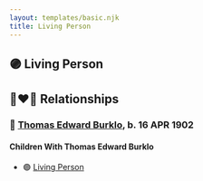 ```yaml
---
layout: templates/basic.njk
title: Living Person
---
```

## 🟣 Living Person


## 👩‍❤️‍👨 Relationships

### 🔵 [Thomas Edward Burklo](/people/5/56412240), b. 16 APR 1902

#### Children With Thomas Edward Burklo
* 🟣 [Living Person](/people/2/27090454)
